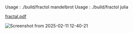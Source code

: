 Usage : ./build/fractol mandelbrot 
Usage : ./build/fractol julia <real> <imaginary>

[fractal.pdf](https://github.com/user-attachments/files/18749329/fractal.pdf)


![Screenshot from 2025-02-11 12-40-21](https://github.com/user-attachments/assets/00af210f-6644-4e2d-9799-f6b0e2c9fb62)
